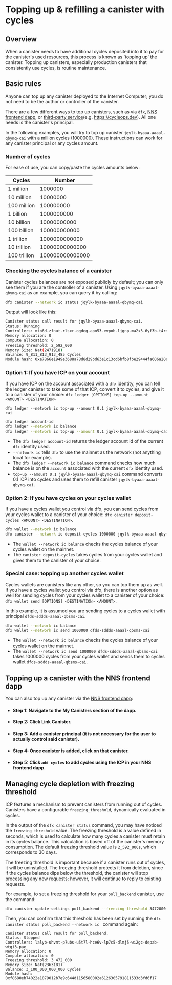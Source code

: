 # Topping up & refilling a canister with cycles

## Overview 

When a canister needs to have additional cycles deposited into it to pay for the canister's used resources, this process is known as 'topping up' the canister. Topping up canisters, especially production canisters that consistently use cycles, is routine maintenance. 

## Basic rules 

Anyone can top up any canister deployed to the Internet Computer; you do not need to be the author or controller of the canister.

There are a few different ways to top up canisters, such as via `dfx`, [NNS frontend dapp](https://nns.ic0.app), or [third-party service](/docs/developer-docs/getting-started/cycles/cycles_management_services.md)(e.g. https://cycleops.dev). All one needs is the canister's principal.

In the following examples, you will try to top up canister `jqylk-byaaa-aaaal-qbymq-cai`  with a million cycles (1000000). These instructions can work for any canister principal or any cycles amount.

### Number of cycles
For ease of use, you can copy/paste the cycles amounts below:

| Cycles            | Number        |
| -----------       | -----------   |
| 1 million         | 1000000         |
| 10 million        | 10000000         |
| 100 million       | 100000000         |
| 1 billion         | 1000000000         |
| 10 billion        | 10000000000         |
| 100 billion       | 100000000000         |
| 1 trillion        | 1000000000000         |
| 10 trillion       | 10000000000000         |
| 100 trillion      | 100000000000000         |

### Checking the cycles balance of a canister

Canister cycles balances are not exposed publicly by default; you can only see them if you are the controller of a canister. Using `jqylk-byaaa-aaaal-qbymq-cai` as an example, you can query it by calling:

```bash
dfx canister --network ic status jqylk-byaaa-aaaal-qbymq-cai
```

Output will look like this:

```bash
Canister status call result for jqylk-byaaa-aaaal-qbymq-cai.
Status: Running
Controllers: mto6d-zfnut-rlsxr-ogdeg-apo53-evpob-ljgnp-ma2x3-6yf3b-t4rd5-qqe t5j57-vyaaa-aaaal-qatsq-cai
Memory allocation: 0
Compute allocation: 0
Freezing threshold: 2_592_000
Memory Size: Nat(2471918)
Balance: 9_811_813_913_485 Cycles
Module hash: 0xe7866e1949e3688a78d8d29bd63e1c13cd6bfb8fbe29444fa606a20e0b1e33f0
```

### Option 1: If you have ICP on your account

If you have ICP on the account associated with a `dfx` identity, you can tell the ledger canister to take some of that ICP, convert it to cycles, and give it to a canister of your choice: `dfx ledger [OPTIONS] top-up --amount <AMOUNT> <DESTINATION>`

```
dfx ledger --network ic top-up --amount 0.1 jqylk-byaaa-aaaal-qbymq-cai
```

```bash
dfx ledger account-id
dfx ledger --network ic balance
dfx ledger --network ic top-up --amount 0.1 jqylk-byaaa-aaaal-qbymq-cai
```

-   The `dfx ledger account-id` returns the ledger account id of the current `dfx` identity used.
-   `--network ic` tells `dfx` to use the mainnet as the network (not anything local for example).
-   The `dfx ledger --network ic balance` command checks how much balance is on the `account` associated with the current `dfx` identity used.
-   `top-up --amount 0.1 jqylk-byaaa-aaaal-qbymq-cai` command converts 0.1 ICP into cycles and uses them to refill canister `jqylk-byaaa-aaaal-qbymq-cai`.


### Option 2: If you have cycles on your cycles wallet

If you have a cycles wallet you control via dfx, you can send cycles from your cycles wallet to a canister of your choice: `dfx canister deposit-cycles <AMOUNT> <DESTINATION>`.

```bash
dfx wallet --network ic balance
dfx canister --network ic deposit-cycles 1000000 jqylk-byaaa-aaaal-qbymq-cai 
```

-   The `wallet --network ic balance` checks the cycles balance of your cycles wallet on the mainnet.
-   The `canister deposit-cycles` takes cycles from your cycles wallet and gives them to the canister of your choice.

### Special case: topping up another cycles wallet

Cycles wallets are canisters like any other, so you can top them up as well. If you have a cycles wallet you control via dfx, there is another option as well for sending cycles from your cycles wallet to a canister of your choice: `dfx wallet send [OPTIONS] <DESTINATION> <AMOUNT>`.

In this example, it is assumed you are sending cycles to a cycles wallet with principal `dfds-sddds-aaaal-qbsms-cai`.

```bash
dfx wallet --network ic balance
dfx wallet --network ic send 1000000 dfds-sddds-aaaal-qbsms-cai 
```

-   The `wallet --network ic balance` checks the cycles balance of your cycles wallet on the mainnet.
-   The `wallet --network ic send 1000000 dfds-sddds-aaaal-qbsms-cai` takes 1000000 cycles from your cycles wallet and sends them to cycles wallet `dfds-sddds-aaaal-qbsms-cai`.

## Topping up a canister with the NNS frontend dapp

You can also top up any canister via the [NNS frontend dapp](https://nns.ic0.app):

- #### Step 1: Navigate to the **My Canisters** section of the dapp.
- #### Step 2: Click **Link Canister**.
- #### Step 3: Add a canister principal (it is not necessary for the user to actually control said canister).
- #### Step 4: Once canister is added, click on that canister.
- #### Step 5: Click `add cycles` to add cycles using the ICP in your NNS frontend dapp.

## Managing cycle depletion with freezing threshold

ICP features a mechanism to prevent canisters from running out of cycles. Canisters have a configurable `freezing_threshold`, dynamically evaluated in cycles.

In the output of the `dfx canister status` command, you may have noticed the `freezing threshold` value. The freezing threshold is a value defined in seconds, which is used to calculate how many cycles a canister must retain in its cycles balance. This calculation is based off of the canister's memory consumption. The default freezing threshold value is `2_592_000s`, which corresponds to 30 days. 

The freezing threshold is important because if a canister runs out of cycles, it will be uninstalled. The freezing threshold protects it from deletion, since if the cycles balance dips below the threshold, the canister will stop processing any new requests; however, it will continue to reply to existing requests. 

For example, to set a freezing threshold for your `poll_backend` canister, use the command:

```sh
dfx canister update-settings poll_backend --freezing-threshold 3472000 
```

Then, you can confirm that this threshold has been set by running the `dfx canister status poll_backend --network ic ` command again:

```
Canister status call result for poll_backend.
Status: Stopped
Controllers: lalyb-uhvmt-p7ubs-u5t7l-hce6v-lp7c5-dlmj5-wi2gc-depab-wtgi3-pae
Memory allocation: 0
Compute allocation: 0
Freezing threshold: 3_472_000
Memory Size: Nat(2363181)
Balance: 3_100_000_000_000 Cycles
Module hash: 0xf8680eb74022a1079012b7e9c644d1156580002a6126305791811533d3fd6f17
```
